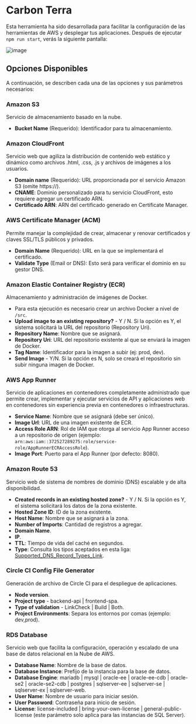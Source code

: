 # Carbon Terra

Esta herramienta ha sido desarrollada para facilitar la configuración de las herramientas de AWS y desplegar tus aplicaciones. Después de ejecutar `npm run start`, verás la siguiente pantalla:

![image](https://github.com/BlackstoneStudio/Blackstone-Code-Standards/assets/26130533/65f3706b-8fc0-4311-a945-dcd28650547b)


## Opciones Disponibles

A continuación, se describen cada una de las opciones y sus parámetros necesarios:

### Amazon S3

Servicio de almacenamiento basado en la nube.

- **Bucket Name** (Requerido): Identificador para tu almacenamiento.

### Amazon CloudFront

Servicio web que agiliza la distribución de contenido web estático y dinámico como archivos .html, .css, .js y archivos de imágenes a los usuarios.

- **Domain name** (Requerido): URL proporcionada por el servicio Amazon S3 (omite https://).
- **CNAME**: Dominio personalizado para tu servicio CloudFront, esto requiere agregar un certificado ARN.
- **Certificado ARN**: ARN del certificado generado en Certificate Manager.

### AWS Certificate Manager (ACM)

Permite manejar la complejidad de crear, almacenar y renovar certificados y claves SSL/TLS públicos y privados.

- **Domain Name** (Requerido): URL en la que se implementará el certificado.
- **Validate Type** (Email or DNS): Esto será para verificar el dominio en su gestor DNS.

### Amazon Elastic Container Registry (ECR)

Almacenamiento y administración de imágenes de Docker.

- Para esta ejecución es necesario crear un archivo Docker a nivel de `/src`.
- **Upload image to an existing repository?** - Y / N. Si la opción es Y, el sistema solicitará la URL del repositorio (Repository Uri).
- **Repository Name**: Nombre que se asignará.
- **Repository Uri**: URL del repositorio existente al que se enviará la imagen de Docker.
- **Tag Name**: Identificador para la imagen a subir (ej: prod, dev).
- **Send Image** - Y/N. Si la opción es N, solo se creará el repositorio sin subir ninguna imagen de Docker.

### AWS App Runner

Servicio de aplicaciones en contenedores completamente administrado que permite crear, implementar y ejecutar servicios de API y aplicaciones web en contenedores sin experiencia previa en contenedores o infraestructuras.

- **Service Name**: Nombre que se asignará (debe ser único).
- **Image Url**: URL de una imagen existente de ECR.
- **Access Role ARN**: Rol de IAM que otorga al servicio App Runner acceso a un repositorio de origen (ejemplo: `arn:aws:iam::372527289275:role/service-role/AppRunnerECRAccessRole`).
- **Image Port**: Puerto para el App Runner (por defecto: 8080).

### Amazon Route 53

Servicio web de sistema de nombres de dominio (DNS) escalable y de alta disponibilidad.

- **Created records in an existing hosted zone?** - Y / N. Si la opción es Y, el sistema solicitará los datos de la zona existente.
- **Hosted Zone ID**: ID de la zona existente.
- **Host Name**: Nombre que se asignará a la zona.
- **Number of Imports**: Cantidad de registros a agregar.
- **Domain Name**.
- **IP**.
- **TTL**: Tiempo de vida del caché en segundos.
- **Type**: Consulta los tipos aceptados en esta liga: [Supported_DNS_Record_Types_Link](https://docs.aws.amazon.com/Route53/latest/DeveloperGuide/ResourceRecordTypes.html).

### Circle CI Config File Generator

Generación de archivo de Circle CI para el despliegue de aplicaciones.

- **Node version**.
- **Project type** - backend-api | frontend-spa.
- **Type of validation** - LinkCheck | Build | Both.
- **Project Environments**: Separa los entornos por comas (ejemplo: dev,prod).

### RDS Database

Servicio web que facilita la configuración, operación y escalado de una base de datos relacional en la Nube de AWS.

- **Database Name**: Nombre de la base de datos.
- **Database Instance**: Prefijo de la instancia para la base de datos.
- **Database Engine**: mariadb | mysql | oracle-ee | oracle-ee-cdb | oracle-se2 | oracle-se2-cdb | postgres | sqlserver-ee | sqlserver-se | sqlserver-ex | sqlserver-web.
- **User Name**: Nombre de usuario para iniciar sesión.
- **User Password**: Contraseña para inicio de sesión.
- **License**: license-included | bring-your-own-license | general-public-license (este parámetro solo aplica para las instancias de SQL Server).
